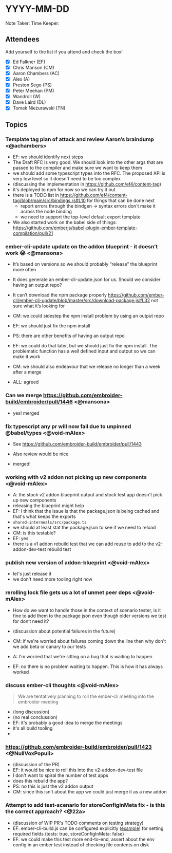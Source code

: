 # YYYY-MM-DD

Note Taker: 
Time Keeper: 

## Attendees

Add yourself to the list if you attend and check the box!

- [x] Ed Falkner (EF)
- [x] Chris Manson (CM)
- [x] Aaron Chambers (AC)
- [x] Alex (A)
- [x] Preston Sego (PS)
- [x] Peter Meehan (PM)
- [x] Wandroll (W)
- [x] Dave Laird (DL)
- [x] Tomek Nieżurawski (TN)

## Topics

### Template tag plan of attack and review Aaron’s braindump <@achambers>

- EF: we should identify next steps
- The Draft RFC is very good. We should look into the other args that are passed to the compiler and make sure we want to keep them
- we should add some typescript types into the RFC. The proposed API is very low level so it doesn't need to be too complex
- (discussing the implementation in https://github.com/ef4/content-tag)
- it's deployed to npm for now so we can try it out
- there is a TODO list in https://github.com/ef4/content-tag/blob/main/src/bindings.rs#L10 for things that can be done next
  - report errors through the bindgen -> syntax errors don't make it across the node binding
  - we need to support the top-level default export template 
- We also started work on the babel side of things: https://github.com/emberjs/babel-plugin-ember-template-compilation/pull/21

### ember-cli-update update on the addon blueprint - it doesn’t work 😭 <@mansona>

  - It’s based on versions so we should probably “release” the blueprint more often
  - It does generate an ember-cli-update.json for us. Should we consider having an output repo?
  - It can’t download the npm package properly https://github.com/ember-cli/ember-cli-update/blob/master/src/download-package.js#L32 not sure what it’s looking for

- CM: we could sidestep the npm install problem by using an output repo
- EF: we should just fix the npm install
- PS: there are other benefits of having an output repo
- EF: we could do that later, but we should just fix the npm install. The problematic function has a well defined input and output so we can make it work 
- CM: we should also endeavour that we release no longer than a week after a merge
- ALL: agreed

### Can we merge https://github.com/embroider-build/embroider/pull/1446 <@mansona>	

- yes! merged 

### fix typescript any pr will now fail due to unpinned @babel/types <@void-mAlex>
  - See https://github.com/embroider-build/embroider/pull/1443
  - Also review would be nice

- merged!

### working with v2 addon not picking up new components <@void-mAlex>

- A: the stock v2 addon blueprint output and stock test app doesn't pick up new components
- releasing the blueprint might help
- EF: I think that the issue is that the package.json is being cached and that's what keeps the exports
- `shared-interneals/src/package.ts`
- we should at least stat the package.json to see if we need to reload
- CM: is this testable? 
- EF: yes
- there is a v1 addon rebuild test that we can add reuse to add to the v2-addon-dev-test rebuild test

### publish new version of addon-blueprint <@void-mAlex>

- let's just release it
- we don't need more tooling right now

### rerolling lock file gets us a lot of unmet peer deps <@void-mAlex>

  - How do we want to handle those in the context of scenario tester, is it fine to add them to the package json even though older versions we test for don’t need it?

- (discussion about potential failures in the future)
- CM: if we're worried about failures coming down the line then why don't we add beta or canary to our tests
- A: I'm worried that we're sitting on a bug that is waiting to happen
- EF: no there is no problem waiting to happen. This is how it has always worked 

### discuss ember-cli thoughts <@void-mAlex>

> We are tentatively planning to roll the ember-cli meeting into the embroider meeting

- (long discussion)
- (no real conclussion)
- EF: it's probably a good idea to merge the meetings
- it's all build tooling
- 

### https://github.com/embroider-build/embroider/pull/1423 <@NullVoxPopuli>

- (discussion of the PR)
- EF: it would be nice to roll this into the v2-addon-dev-test file
- I don't want to spiral the number of test apps
- does this rebuild the app? 
- PS: no this is just the v2 addon output
- CM: since this isn't about the app we could just merge it as a new addon

### Attempt to add test-scenario for storeConfigInMeta fix - is this the correct approach? <@22a>

- (discussion of WIP PR's TODO comments on testing strategy)
- EF: ember-cli-build.js can be configured explicitly ([example](https://github.com/embroider-build/embroider/blob/d950e6a2f0dcbddbd0a1dff9980c7914aa994d3c/tests/scenarios/static-app-test.ts#L16-L27)) for setting required fields (tests: true, storeConfigInMeta: false)
- EF: we could make this test more end-to-end, assert about the env config in an ember test instead of checking file contents on disk


